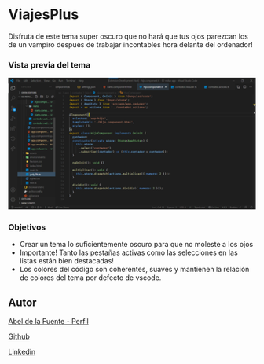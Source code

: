 # ViajesPlus

Disfruta de este tema super oscuro que no hará que tus ojos parezcan los de un vampiro después de trabajar incontables hora delante del ordenador!

### Vista previa del tema

![Vista Previa](https://raw.githubusercontent.com/abelfubu/admin-travel-agency/master/src/assets/images/abelfubu-dark%2B.png)

### Objetivos

- Crear un tema lo suficientemente oscuro para que no moleste a los ojos
- Importante! Tanto las pestañas activas como las selecciones en las listas están bien destacadas!
- Los colores del código son coherentes, suaves y mantienen la relación de colores del tema por defecto de vscode.

## Autor

[Abel de la Fuente - Perfil](https://abelfubu.github.io/abelfubu-profile/)

[Github](https://github.com/abelfubu)

[Linkedin](https://www.linkedin.com/in/abelfubu/)

